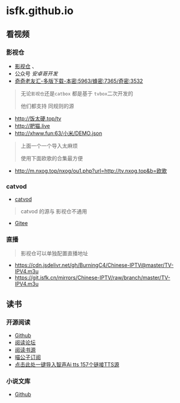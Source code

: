 # isfk.github.io

## 看视频


### 影视仓

- [影视仓](https://pan.xunlei.com/s/VNmUhSiajcovKsMCvoWS2FBcA1?pwd=rxcs#) 、
- 公众号 *安卓哥开发*
- [奇奇老友汇-多版下载-本密:5963/蜂密:7365/奇密:3532](https://qiqi2020.lanzouq.com/b09svqv1c)

> 无论`影视仓`还是`catbox` 都是基于 `tvbox`二次开发的
>
> 他们都支持 同规则的源

- http://饭太硬.top/tv
- http://肥猫.live
- http://xhww.fun:63/小米/DEMO.json

> 上面一个一个导入太麻烦
>
> 使用下面欧歌的合集最方便
- http://m.nxog.top/nxog/ou1.php?url=http://tv.nxog.top&b=欧歌

### catvod

- [catvod](https://github.com/catvod/CatVodOpen)

> catvod 的源与 影视仓不通用

- [Gitee](gitee://ea7545b732d5941966e3c43e248c84d2@gitee.com/sfk/cat/master/js/config_open.json)

### 直播

> 影视仓可以单独配置直播地址
- https://cdn.jsdelivr.net/gh/BurningC4/Chinese-IPTV@master/TV-IPV4.m3u
- https://git.isfk.cn/mirrors/Chinese-IPTV/raw/branch/master/TV-IPV4.m3u

## 读书

### 开源阅读

- [Github](https://github.com/gedoor/legado/releases/)
- [阅读论坛](https://legado.cn/)
- [阅读书源](http://yuedu.miaogongzi.net/gx.html)
- [喵公子订阅](https://dy.mgz6.cc/)
- [点击此处一键导入智声Ai tts 157个链接TTS源](legado://import/httpTTS?src=https://909527.xyz/tts/tts_list)

### 小说文库

- [Github](https://github.com/zsakvo/wenku8x)